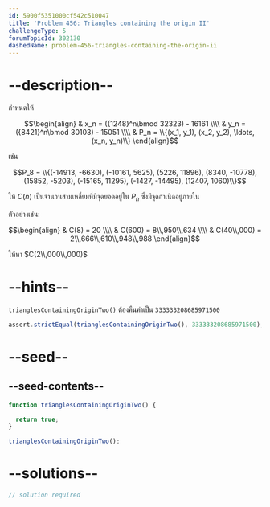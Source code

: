 ```yaml
---
id: 5900f5351000cf542c510047
title: 'Problem 456: Triangles containing the origin II'
challengeType: 5
forumTopicId: 302130
dashedName: problem-456-triangles-containing-the-origin-ii
---
```


# --description--

กำหนดให้

$$\begin{align}
  & x_n = ({1248}^n\bmod 32323) - 16161 \\\\
  & y_n = ({8421}^n\bmod 30103) - 15051 \\\\
  & P_n = \\{(x_1, y_1), (x_2, y_2), \ldots, (x_n, y_n)\\}
\end{align}$$

เช่น

$$P_8 = \\{(-14913, -6630), (-10161, 5625), (5226, 11896), (8340, -10778), (15852, -5203), (-15165, 11295), (-1427, -14495), (12407, 1060)\\}$$

ให้ $C(n)$ เป็นจำนวนสามเหลี่ยมที่มีจุดยอดอยู่ใน $P_n$ ซึ่งมีจุดกำเนิดอยู่ภายใน

ตัวอย่างเช่น:

$$\begin{align}
  & C(8) = 20 \\\\
  & C(600) = 8\\,950\\,634 \\\\
  & C(40\\,000) = 2\\,666\\,610\\,948\\,988
\end{align}$$

ให้หา $C(2\\,000\\,000)$

# --hints--

`trianglesContainingOriginTwo()` ต้องคืนค่าเป็น `333333208685971500`

```js
assert.strictEqual(trianglesContainingOriginTwo(), 333333208685971500);
```

# --seed--

## --seed-contents--

```js
function trianglesContainingOriginTwo() {

  return true;
}

trianglesContainingOriginTwo();
```

# --solutions--

```js
// solution required
```
